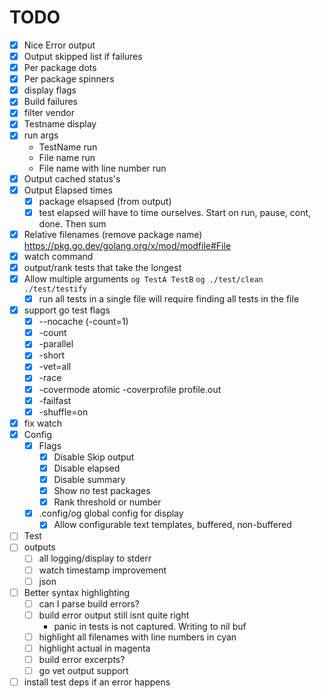 # TODO
- [x] Nice Error output
- [x] Output skipped list if failures
- [x] Per package dots
- [x] Per package spinners
- [x] display flags
- [x] Build failures
- [x] filter vendor
- [x] Testname display
- [x] run args
  - TestName run
  - File name run
  - File name with line number run
- [x] Output cached status's
- [x] Output Elapsed times
    - [x] package elsapsed (from output)
    - [x] test elapsed will have to time ourselves. Start on run, pause, cont, done. Then sum
- [x] Relative filenames (remove package name) https://pkg.go.dev/golang.org/x/mod/modfile#File
- [x] watch command
- [x] output/rank tests that take the longest
- [x] Allow multiple arguments `og TestA TestB` `og ./test/clean ./test/testify`
    - [x] run all tests in a single file will require finding all tests in the file
- [x] support go test flags
  - [x] --nocache (-count=1)
  - [x] -count
  - [x] -parallel
  - [x] -short
  - [x] -vet=all
  - [x] -race
  - [x] -covermode atomic -coverprofile profile.out
  - [x] -failfast
  - [x] -shuffle=on
- [x] fix watch
- [x] Config
  - [x] Flags
    - [x] Disable Skip output
    - [x] Disable elapsed
    - [x] Disable summary
    - [x] Show no test packages
    - [x] Rank threshold or number
  - [x] .config/og global config for display
    - [x] Allow configurable text templates, buffered, non-buffered
- [ ] Test
- [ ] outputs
  - [ ] all logging/display to stderr
  - [ ] watch timestamp improvement
  - [ ] json
- [ ] Better syntax highlighting
  - [ ] can I parse build errors?
  - [ ] build error output still isnt quite right
      - panic in tests is not captured. Writing to nil buf
  - [ ] highlight all filenames with line numbers in cyan
  - [ ] highlight actual in magenta
  - [ ] build error excerpts?
  - [ ] go vet output support
- [ ] install test deps if an error happens
